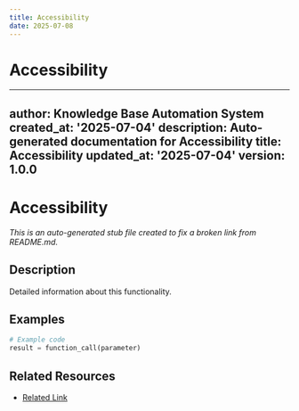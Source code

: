 ```yaml
---
title: Accessibility
date: 2025-07-08
---
```


# Accessibility

---
author: Knowledge Base Automation System
created_at: '2025-07-04'
description: Auto-generated documentation for Accessibility
title: Accessibility
updated_at: '2025-07-04'
version: 1.0.0
---

# Accessibility

*This is an auto-generated stub file created to fix a broken link from README.md.*

## Description

Detailed information about this functionality.

## Examples

```python
# Example code
result = function_call(parameter)
```

## Related Resources

- [Related Link](./related_resource.md)

